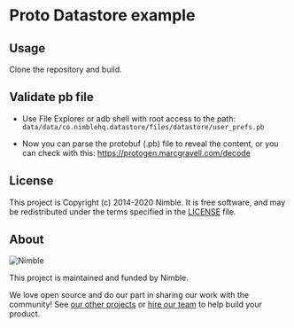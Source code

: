# Proto Datastore example

## Usage

Clone the repository and build.

## Validate pb file
- Use File Explorer or adb shell with root access to the path:
`data/data/co.nimblehq.datastore/files/datastore/user_prefs.pb`

- Now you can parse the protobuf (.pb) file to reveal the content, or you can check with this:
https://protogen.marcgravell.com/decode 

## License

This project is Copyright (c) 2014-2020 Nimble. It is free software,
and may be redistributed under the terms specified in the [LICENSE] file.

[LICENSE]: /LICENSE

## About

![Nimble](https://assets.nimblehq.co/logo/dark/logo-dark-text-160.png)

This project is maintained and funded by Nimble.

We love open source and do our part in sharing our work with the community!
See [our other projects][community] or [hire our team][hire] to help build your product.

[community]: https://github.com/nimblehq
[hire]: https://nimblehq.co/
